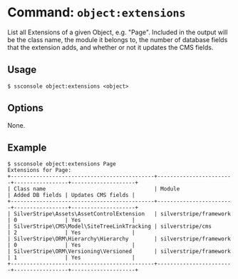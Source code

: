 # Command: `object:extensions`

List all Extensions of a given Object, e.g. "Page". Included in the output will be the class name, the module it belongs to, the number of database fields that the extension adds, and whether or not it updates the CMS fields.

## Usage

```shell
$ ssconsole object:extensions <object>
```

## Options

None.

## Example

```
$ ssconsole object:extensions Page
Extensions for Page:
+---------------------------------------------+------------------------+-----------------+--------------------+
| Class name                                  | Module                 | Added DB fields | Updates CMS fields |
+---------------------------------------------+------------------------+-----------------+--------------------+
| SilverStripe\Assets\AssetControlExtension   | silverstripe/framework | 0               | Yes                |
| SilverStripe\CMS\Model\SiteTreeLinkTracking | silverstripe/cms       | 2               | Yes                |
| SilverStripe\ORM\Hierarchy\Hierarchy        | silverstripe/framework | 0               | Yes                |
| SilverStripe\ORM\Versioning\Versioned       | silverstripe/framework | 1               | Yes                |
+---------------------------------------------+------------------------+-----------------+--------------------+
```
